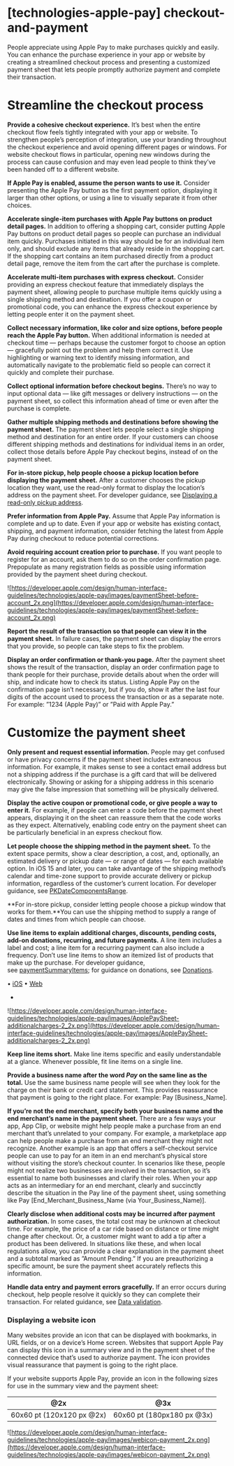 # **[technologies-apple-pay] checkout-and-payment**

People appreciate using Apple Pay to make purchases quickly and easily. You can enhance the purchase experience in your app or website by creating a streamlined checkout process and presenting a customized payment sheet that lets people promptly authorize payment and complete their transaction.

# **Streamline the checkout process**

**Provide a cohesive checkout experience.** It’s best when the entire checkout flow feels tightly integrated with your app or website. To strengthen people’s perception of integration, use your branding throughout the checkout experience and avoid opening different pages or windows. For website checkout flows in particular, opening new windows during the process can cause confusion and may even lead people to think they’ve been handed off to a different website.

**If Apple Pay is enabled, assume the person wants to use it.** Consider presenting the Apple Pay button as the first payment option, displaying it larger than other options, or using a line to visually separate it from other choices.

**Accelerate single-item purchases with Apple Pay buttons on product detail pages.** In addition to offering a shopping cart, consider putting Apple Pay buttons on product detail pages so people can purchase an individual item quickly. Purchases initiated in this way should be for an individual item only, and should exclude any items that already reside in the shopping cart. If the shopping cart contains an item purchased directly from a product detail page, remove the item from the cart after the purchase is complete.

**Accelerate multi-item purchases with express checkout.** Consider providing an express checkout feature that immediately displays the payment sheet, allowing people to purchase multiple items quickly using a single shipping method and destination. If you offer a coupon or promotional code, you can enhance the express checkout experience by letting people enter it on the payment sheet.

**Collect necessary information, like color and size options, before people reach the Apple Pay button.** When additional information is needed at checkout time — perhaps because the customer forgot to choose an option — gracefully point out the problem and help them correct it. Use highlighting or warning text to identify missing information, and automatically navigate to the problematic field so people can correct it quickly and complete their purchase.

**Collect optional information before checkout begins.** There’s no way to input optional data — like gift messages or delivery instructions — on the payment sheet, so collect this information ahead of time or even after the purchase is complete.

**Gather multiple shipping methods and destinations before showing the payment sheet.** The payment sheet lets people select a single shipping method and destination for an entire order. If your customers can choose different shipping methods and destinations for individual items in an order, collect those details before Apple Pay checkout begins, instead of on the payment sheet.

**For in-store pickup, help people choose a pickup location before displaying the payment sheet.** After a customer chooses the pickup location they want, use the read-only format to display the location’s address on the payment sheet. For developer guidance, see [Displaying a read-only pickup address](https://developer.apple.com/documentation/passkit/pkpaymentrequest/displaying_a_read-only_pickup_address).

**Prefer information from Apple Pay.** Assume that Apple Pay information is complete and up to date. Even if your app or website has existing contact, shipping, and payment information, consider fetching the latest from Apple Pay during checkout to reduce potential corrections.

**Avoid requiring account creation prior to purchase.** If you want people to register for an account, ask them to do so on the order confirmation page. Prepopulate as many registration fields as possible using information provided by the payment sheet during checkout.

![https://developer.apple.com/design/human-interface-guidelines/technologies/apple-pay/images/paymentSheet-before-account_2x.png](https://developer.apple.com/design/human-interface-guidelines/technologies/apple-pay/images/paymentSheet-before-account_2x.png)

**Report the result of the transaction so that people can view it in the payment sheet.** In failure cases, the payment sheet can display the errors that you provide, so people can take steps to fix the problem.

**Display an order confirmation or thank-you page.** After the payment sheet shows the result of the transaction, display an order confirmation page to thank people for their purchase, provide details about when the order will ship, and indicate how to check its status. Listing Apple Pay on the confirmation page isn’t necessary, but if you do, show it after the last four digits of the account used to process the transaction or as a separate note. For example: ”1234 (Apple Pay)” or ”Paid with Apple Pay.”

# **Customize the payment sheet**

**Only present and request essential information.** People may get confused or have privacy concerns if the payment sheet includes extraneous information. For example, it makes sense to see a contact email address but not a shipping address if the purchase is a gift card that will be delivered electronically. Showing or asking for a shipping address in this scenario may give the false impression that something will be physically delivered.

**Display the active coupon or promotional code, or give people a way to enter it.** For example, if people can enter a code before the payment sheet appears, displaying it on the sheet can reassure them that the code works as they expect. Alternatively, enabling code entry on the payment sheet can be particularly beneficial in an express checkout flow.

**Let people choose the shipping method in the payment sheet.** To the extent space permits, show a clear description, a cost, and, optionally, an estimated delivery or pickup date — or range of dates — for each available option. In iOS 15 and later, you can take advantage of the shipping method’s calendar and time-zone support to provide accurate delivery or pickup information, regardless of the customer’s current location. For developer guidance, see [PKDateComponentsRange](https://developer.apple.com/documentation/passkit/pkdatecomponentsrange).

**For in-store pickup, consider letting people choose a pickup window that works for them.**You can use the shipping method to supply a range of dates and times from which people can choose.

**Use line items to explain additional charges, discounts, pending costs, add-on donations, recurring, and future payments.** A line item includes a label and cost; a line item for a recurring payment can also include a frequency. Don’t use line items to show an itemized list of products that make up the purchase. For developer guidance, see [paymentSummaryItems](https://developer.apple.com/documentation/passkit/pkpaymentrequest/1619231-paymentsummaryitems); for guidance on donations, see [Donations](https://developer.apple.com/design/human-interface-guidelines/technologies/apple-pay/subscriptions-and-donations/#donations).

• [iOS](https://developer.apple.com/design/human-interface-guidelines/technologies/apple-pay/checkout-and-payment#)
• [Web](https://developer.apple.com/design/human-interface-guidelines/technologies/apple-pay/checkout-and-payment#)

-

![https://developer.apple.com/design/human-interface-guidelines/technologies/apple-pay/images/ApplePaySheet-additionalcharges-2_2x.png](https://developer.apple.com/design/human-interface-guidelines/technologies/apple-pay/images/ApplePaySheet-additionalcharges-2_2x.png)


**Keep line items short.** Make line items specific and easily understandable at a glance. Whenever possible, fit line items on a single line.

**Provide a business name after the word *Pay* on the same line as the total.** Use the same business name people will see when they look for the charge on their bank or credit card statement. This provides reassurance that payment is going to the right place. For example: Pay [Business_Name].

**If you’re not the end merchant, specify both your business name and the end merchant’s name in the payment sheet.** There are a few ways your app, App Clip, or website might help people make a purchase from an end merchant that’s unrelated to your company. For example, a marketplace app can help people make a purchase from an end merchant they might not recognize. Another example is an app that offers a self-checkout service people can use to pay for an item in an end merchant’s physical store without visiting the store’s checkout counter. In scenarios like these, people might not realize two businesses are involved in the transaction, so it’s essential to name both businesses and clarify their roles. When your app acts as an intermediary for an end merchant, clearly and succinctly describe the situation in the Pay line of the payment sheet, using something like Pay [End_Merchant_Business_Name (via Your_Business_Name)].

**Clearly disclose when additional costs may be incurred after payment authorization.** In some cases, the total cost may be unknown at checkout time. For example, the price of a car ride based on distance or time might change after checkout. Or, a customer might want to add a tip after a product has been delivered. In situations like these, and when local regulations allow, you can provide a clear explanation in the payment sheet and a subtotal marked as ”Amount Pending.” If you are preauthorizing a specific amount, be sure the payment sheet accurately reflects this information.

**Handle data entry and payment errors gracefully.** If an error occurs during checkout, help people resolve it quickly so they can complete their transaction. For related guidance, see [Data validation](https://developer.apple.com/design/human-interface-guidelines/technologies/apple-pay/handling-errors/#data-validation).

### **Displaying a website icon**

Many websites provide an icon that can be displayed with bookmarks, in URL fields, or on a device’s Home screen. Websites that support Apple Pay can display this icon in a summary view and in the payment sheet of the connected device that’s used to authorize payment. The icon provides visual reassurance that payment is going to the right place.

If your website supports Apple Pay, provide an icon in the following sizes for use in the summary view and the payment sheet:

| @2x | @3x |
| --- | --- |
| 60x60 pt (120x120 px @2x) | 60x60 pt (180px180 px @3x) |

![https://developer.apple.com/design/human-interface-guidelines/technologies/apple-pay/images/webicon-payment_2x.png](https://developer.apple.com/design/human-interface-guidelines/technologies/apple-pay/images/webicon-payment_2x.png)